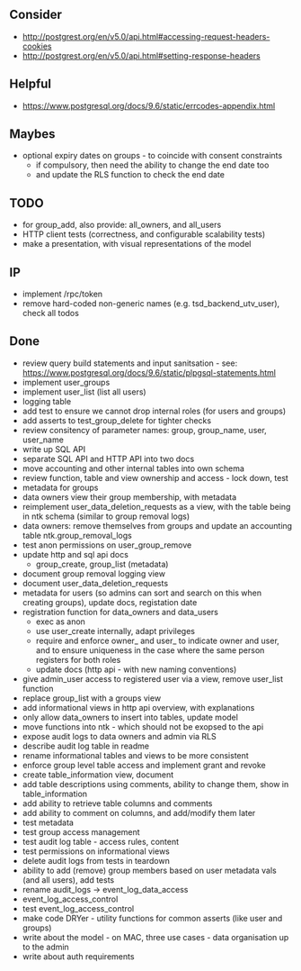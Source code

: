
## Consider
- http://postgrest.org/en/v5.0/api.html#accessing-request-headers-cookies
- http://postgrest.org/en/v5.0/api.html#setting-response-headers

## Helpful
- https://www.postgresql.org/docs/9.6/static/errcodes-appendix.html

## Maybes
- optional expiry dates on groups - to coincide with consent constraints
    - if compulsory, then need the ability to change the end date too
    - and update the RLS function to check the end date

## TODO
- for group_add, also provide: all_owners, and all_users
- HTTP client tests (correctness, and configurable scalability tests)
- make a presentation, with visual representations of the model

## IP
- implement /rpc/token
- remove hard-coded non-generic names (e.g. tsd_backend_utv_user), check all todos

## Done
- review query build statements and input sanitsation - see: https://www.postgresql.org/docs/9.6/static/plpgsql-statements.html
- implement user_groups
- implement user_list (list all users)
- logging table
- add test to ensure we cannot drop internal roles (for users and groups)
- add asserts to test_group_delete for tighter checks
- review consitency of parameter names: group, group_name, user, user_name
- write up SQL API
- separate SQL API and HTTP API into two docs
- move accounting and other internal tables into own schema
- review function, table and view ownership and access - lock down, test
- metadata for groups
- data owners view their group membership, with metadata
- reimplement user_data_deletion_requests as a view, with the table being in ntk schema (similar to group removal logs)
- data owners: remove themselves from groups and update an accounting table ntk.group_removal_logs
- test anon permissions on user_group_remove
- update http and sql api docs
    - group_create, group_list (metadata)
- document group removal logging view
- document user_data_deletion_requests
- metadata for users (so admins can sort and search on this when creating groups), update docs, registation date
- registration function for data_owners and data_users
    - exec as anon
    - use user_create internally, adapt privileges
    - require and enforce owner_ and user_ to indicate owner and user, and to ensure uniqueness in the case where the same person registers for both roles
    - update docs (http api - with new naming conventions)
- give admin_user access to registered user via a view, remove user_list function
- replace group_list with a groups view
- add informational views in http api overview, with explanations
- only allow data_owners to insert into tables, update model
- move functions into ntk - which should not be exopsed to the api
- expose audit logs to data owners and admin via RLS
- describe audit log table in readme
- rename informational tables and views to be more consistent
- enforce group level table access and implement grant and revoke
- create table_information view, document
- add table descriptions using comments, ability to change them, show in table_information
- add ability to retrieve table columns and comments
- add ability to comment on columns, and add/modify them later
- test metadata
- test group access management
- test audit log table - access rules, content
- test permissions on informational views
- delete audit logs from tests in teardown
- ability to add (remove) group members based on user metadata vals (and all users), add tests
- rename audit_logs -> event_log_data_access
- event_log_access_control
- test event_log_access_control
- make code DRYer - utility functions for common asserts (like user and groups)
- write about the model - on MAC, three use cases - data organisation up to the admin
- write about auth requirements
